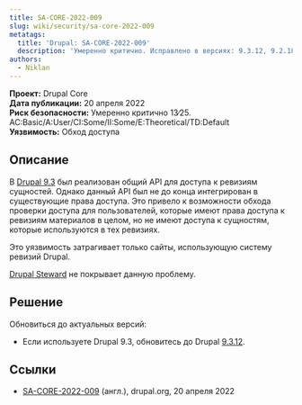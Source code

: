 ```yaml
---
title: SA-CORE-2022-009
slug: wiki/security/sa-core-2022-009
metatags:
  title: 'Drupal: SA-CORE-2022-009'
  description: 'Умеренно критично. Исправлено в версиях: 9.3.12, 9.2.18.'
authors:
  - Niklan
---
```


**Проект:** Drupal Core\
**Дата публикации:** 20 апреля 2022\
**Риск безопасности:** Умеренно критично 13∕25. AC:Basic/A:User/CI:Some/II:Some/E:Theoretical/TD:Default\
**Уязвимость:** Обход доступа

## Описание

В [Drupal 9.3](../../../releases/9/9.3.x/9.3.0/index.md) был реализован общий API для доступа к ревизиям сущностей. Однако данный API был не до конца интегрирован в существующие права доступа. Это привело к возможности обхода проверки доступа для пользователей, которые имеют права доступа к ревизиям материалов в целом, но не имеют доступа к сущностям, которые используются в тех ревизиях.

Это уязвимость затрагивает только сайты, использующую систему ревизий Drupal.

[Drupal Steward](https://www.drupal.org/steward) не покрывает данную проблему.

## Решение

Обновиться до актуальных версий:

- Если используете Drupal 9.3, обновитесь до Drupal [9.3.12](../../../releases/9/9.3.x/9.3.12/index.md).

## Ссылки

- [SA-CORE-2022-009](https://www.drupal.org/SA-CORE-2022-009) (англ.), drupal.org, 20 апреля 2022
